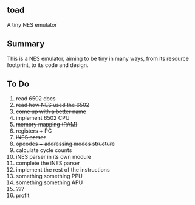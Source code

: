 ## toad

A tiny NES emulator

## Summary

This is a NES emulator, aiming to be tiny in many ways, from its resource footprint, to its code and design.

## To Do

1. ~~read 6502 docs~~
2. ~~read how NES used the 6502~~
3. ~~come up with a better name~~
4. implement 6502 CPU
  1. ~~memory mapping (RAM)~~
  2. ~~registers + PC~~
  3. ~~iNES parser~~
  4. ~~opcodes + addressing modes structure~~
  5. calculate cycle counts
  6. iNES parser in its own module
  7. complete the iNES parser
  8. implement the rest of the instructions
5. something something PPU
6. something something APU
7. ???
8. profit
